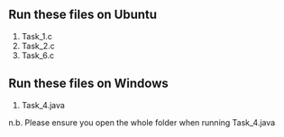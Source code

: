 ## Run these files on Ubuntu
1. Task_1.c
2. Task_2.c
3. Task_6.c

## Run these files on Windows
1. Task_4.java

n.b. Please ensure you open the whole folder when running Task_4.java
